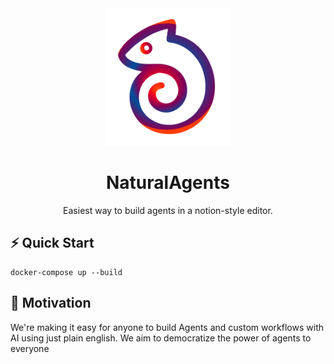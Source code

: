 <div align="center">
    <img src="./frontend/public/static/images/logo.svg" alt="Logo" width="200">
    <h1 align="center">NaturalAgents</h1>
    <div align="center">Easiest way to build agents in a notion-style editor.</div>
</div>

## ⚡ Quick Start

```
docker-compose up --build
```

## 💪 Motivation

We're making it easy for anyone to build Agents and custom workflows with AI using just plain english. We aim to democratize the power of agents to everyone
